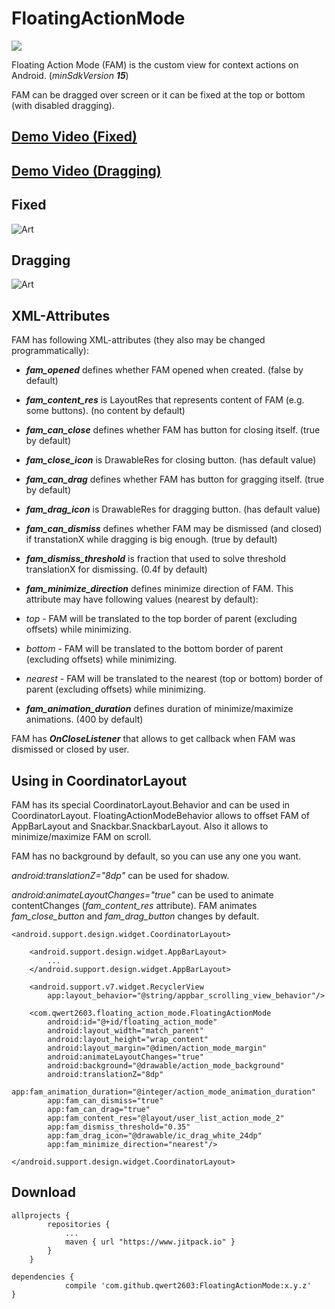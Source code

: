 # FloatingActionMode

[![](https://www.jitpack.io/v/qwert2603/FloatingActionMode.svg)](https://www.jitpack.io/#qwert2603/FloatingActionMode)

Floating Action Mode (FAM) is the custom view for context actions on Android. (*minSdkVersion* ***15***)

FAM can be dragged over screen or it can be fixed at the top or bottom (with disabled dragging).

## [Demo Video (Fixed)](https://www.youtube.com/watch?v=1tn0MQV0ZrQ)
## [Demo Video (Dragging)](https://www.youtube.com/watch?v=PbQ8N7pWGt4)

## Fixed
![Art](https://github.com/qwert2603/FloatingActionMode/blob/master/art/qq2.png)


## Dragging
![Art](https://github.com/qwert2603/FloatingActionMode/blob/master/art/qq.png)

## XML-Attributes

FAM has following XML-attributes (they also may be changed programmatically):

* ***fam_opened*** defines whether FAM opened when created. (false by default)

* ***fam_content_res*** is LayoutRes that represents content of FAM (e.g. some buttons). (no content by default)
* ***fam_can_close*** defines whether FAM has button for closing itself. (true by default)

* ***fam_close_icon*** is DrawableRes for closing button. (has default value)

* ***fam_can_drag*** defines whether FAM has button for gragging itself. (true by default)

* ***fam_drag_icon*** is DrawableRes for dragging button. (has default value)

* ***fam_can_dismiss*** defines whether FAM may be dismissed (and closed) if transtationX while dragging is big enough. (true by default)

* ***fam_dismiss_threshold*** is fraction that used to solve threshold translationX for dismissing. (0.4f by default)

* ***fam_minimize_direction*** defines minimize direction of FAM. This attribute may have following values (nearest by default):
 * *top* - FAM will be translated to the top border of parent (excluding offsets) while minimizing.
 * *bottom* - FAM will be translated to the bottom border of parent (excluding offsets) while minimizing.
 * *nearest* - FAM will be translated to the nearest (top or bottom) border of parent (excluding offsets) while minimizing.

* ***fam_animation_duration*** defines duration of minimize/maximize animations. (400 by default)

FAM has ***OnCloseListener*** that allows to get callback when FAM was dismissed or closed by user.

## Using in CoordinatorLayout

FAM has its special CoordinatorLayout.Behavior and can be used in CoordinatorLayout.
FloatingActionModeBehavior allows to offset FAM of AppBarLayout and Snackbar.SnackbarLayout.
Also it allows to minimize/maximize FAM on scroll.

FAM has no background by default, so you can use any one you want.

*android:translationZ="8dp"* can be used for shadow.

*android:animateLayoutChanges="true"* can be used to animate contentChanges (*fam_content_res* attribute).
FAM animates *fam_close_button* and *fam_drag_button* changes by default.

```
<android.support.design.widget.CoordinatorLayout>

    <android.support.design.widget.AppBarLayout>
        ...
    </android.support.design.widget.AppBarLayout>

    <android.support.v7.widget.RecyclerView
        app:layout_behavior="@string/appbar_scrolling_view_behavior"/>

    <com.qwert2603.floating_action_mode.FloatingActionMode
        android:id="@+id/floating_action_mode"
        android:layout_width="match_parent"
        android:layout_height="wrap_content"
        android:layout_margin="@dimen/action_mode_margin"
        android:animateLayoutChanges="true"
        android:background="@drawable/action_mode_background"
        android:translationZ="8dp"
        app:fam_animation_duration="@integer/action_mode_animation_duration"
        app:fam_can_dismiss="true"
        app:fam_can_drag="true"
        app:fam_content_res="@layout/user_list_action_mode_2"
        app:fam_dismiss_threshold="0.35"
        app:fam_drag_icon="@drawable/ic_drag_white_24dp"
        app:fam_minimize_direction="nearest"/>

</android.support.design.widget.CoordinatorLayout>
```

## Download

```
allprojects {
		repositories {
			...
			maven { url "https://www.jitpack.io" }
		}
	}
```

```
dependencies {
	        compile 'com.github.qwert2603:FloatingActionMode:x.y.z'
}
```
